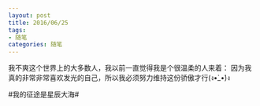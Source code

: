 ```yaml
---
layout: post
title: 2016/06/25
tags:
- 随笔
categories: 随笔
---
```

我不爽这个世界上的大多数人，我以前一直觉得我是个很温柔的人来着：
因为我真的非常非常喜欢发光的自己，所以我必须努力维持这份骄傲才行(ง•̀_•́)ง

#我的征途是星辰大海#
